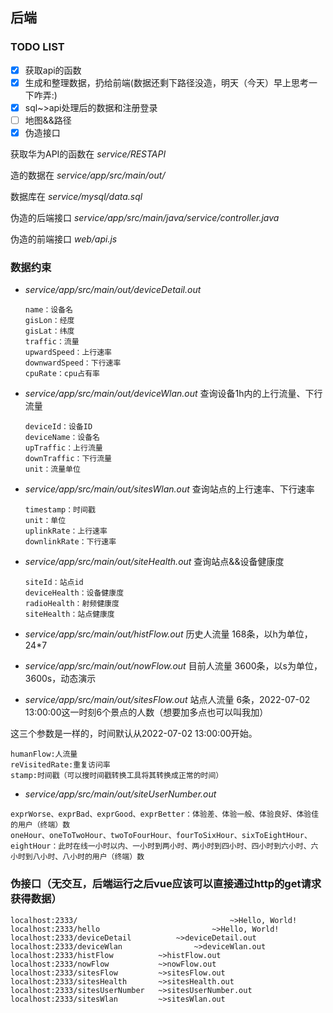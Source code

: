 ## 后端

### TODO LIST

- [x] 获取api的函数
- [x] 生成和整理数据，扔给前端(数据还剩下路径没造，明天（今天）早上思考一下咋弄:)
- [x] sql~>api处理后的数据和注册登录
- [ ] 地图&&路径
- [x] 伪造接口

获取华为API的函数在 *service/RESTAPI*

造的数据在 *service/app/src/main/out/*

数据库在 *service/mysql/data.sql*

伪造的后端接口 *service/app/src/main/java/service/controller.java*

伪造的前端接口 *web/api.js*



### 数据约束

- *service/app/src/main/out/deviceDetail.out*

  ```
  name：设备名
  gisLon：经度
  gisLat：纬度
  traffic：流量
  upwardSpeed：上行速率
  downwardSpeed：下行速率
  cpuRate：cpu占有率
  ```

- *service/app/src/main/out/deviceWlan.out* 查询设备1h内的上行流量、下行流量

  ```
  deviceId：设备ID
  deviceName：设备名
  upTraffic：上行流量
  downTraffic：下行流量
  unit：流量单位
  ```

- *service/app/src/main/out/sitesWlan.out*  查询站点的上行速率、下行速率

  ```
  timestamp：时间戳
  unit：单位
  uplinkRate：上行速率
  downlinkRate：下行速率
  ```

- *service/app/src/main/out/siteHealth.out* 查询站点&&设备健康度

  ```
  siteId：站点id
  deviceHealth：设备健康度
  radioHealth：射频健康度
  siteHealth：站点健康度
  ```

- *service/app/src/main/out/histFlow.out* 历史人流量 168条，以h为单位，24*7
- *service/app/src/main/out/nowFlow.out* 目前人流量 3600条，以s为单位，3600s，动态演示
- *service/app/src/main/out/sitesFlow.out* 站点人流量 6条，2022-07-02 13:00:00这一时刻6个景点的人数（想要加多点也可以叫我加）

这三个参数是一样的，时间默认从2022-07-02 13:00:00开始。

```
humanFlow:人流量
reVisitedRate:重复访问率
stamp:时间戳（可以搜时间戳转换工具将其转换成正常的时间）
```

- *service/app/src/main/out/siteUserNumber.out*

```
exprWorse、exprBad、exprGood、exprBetter：体验差、体验一般、体验良好、体验佳的用户（终端）数
oneHour、oneToTwoHour、twoToFourHour、fourToSixHour、sixToEightHour、eightHour：此时在线一小时以内、一小时到两小时、两小时到四小时、四小时到六小时、六小时到八小时、八小时的用户（终端）数
```



### 伪接口（无交互，后端运行之后vue应该可以直接通过http的get请求获得数据）

```
localhost:2333/ 								 ~>Hello, World!
localhost:2333/hello 						 ~>Hello, World!
localhost:2333/deviceDetail			 ~>deviceDetail.out
localhost:2333/deviceWlan				 ~>deviceWlan.out
localhost:2333/histFlow          ~>histFlow.out
localhost:2333/nowFlow           ~>nowFlow.out
localhost:2333/sitesFlow         ~>sitesFlow.out
localhost:2333/sitesHealth       ~>sitesHealth.out
localhost:2333/sitesUserNumber   ~>sitesUserNumber.out
localhost:2333/sitesWlan         ~>sitesWlan.out
```
